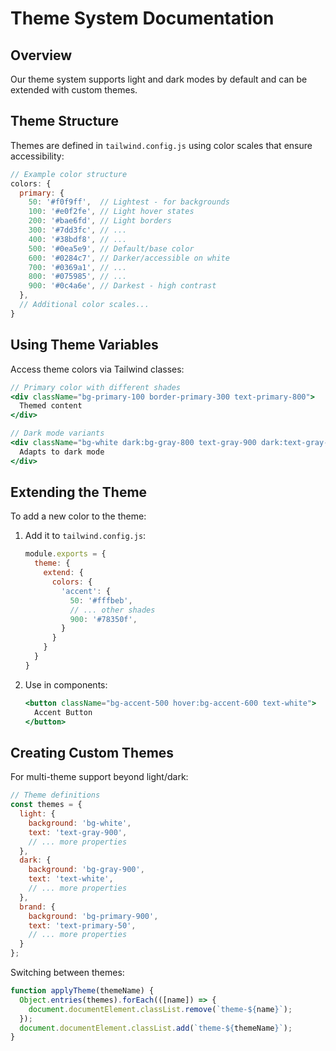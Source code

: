 # Theme System Documentation

## Overview

Our theme system supports light and dark modes by default and can be extended with custom themes.

## Theme Structure

Themes are defined in `tailwind.config.js` using color scales that ensure accessibility:

```js
// Example color structure
colors: {
  primary: {
    50: '#f0f9ff',  // Lightest - for backgrounds
    100: '#e0f2fe', // Light hover states
    200: '#bae6fd', // Light borders
    300: '#7dd3fc', // ...
    400: '#38bdf8', // ...
    500: '#0ea5e9', // Default/base color
    600: '#0284c7', // Darker/accessible on white
    700: '#0369a1', // ...
    800: '#075985', // ...
    900: '#0c4a6e', // Darkest - high contrast
  },
  // Additional color scales...
}
```

## Using Theme Variables

Access theme colors via Tailwind classes:

```jsx
// Primary color with different shades
<div className="bg-primary-100 border-primary-300 text-primary-800">
  Themed content
</div>

// Dark mode variants
<div className="bg-white dark:bg-gray-800 text-gray-900 dark:text-gray-100">
  Adapts to dark mode
</div>
```

## Extending the Theme

To add a new color to the theme:

1. Add it to `tailwind.config.js`:
   ```js
   module.exports = {
     theme: {
       extend: {
         colors: {
           'accent': {
             50: '#fffbeb',
             // ... other shades
             900: '#78350f',
           }
         }
       }
     }
   }
   ```

2. Use in components:
   ```jsx
   <button className="bg-accent-500 hover:bg-accent-600 text-white">
     Accent Button
   </button>
   ```

## Creating Custom Themes

For multi-theme support beyond light/dark:

```js
// Theme definitions
const themes = {
  light: {
    background: 'bg-white',
    text: 'text-gray-900',
    // ... more properties
  },
  dark: {
    background: 'bg-gray-900',
    text: 'text-white',
    // ... more properties
  },
  brand: {
    background: 'bg-primary-900',
    text: 'text-primary-50',
    // ... more properties
  }
};
```

Switching between themes:

```jsx
function applyTheme(themeName) {
  Object.entries(themes).forEach(([name]) => {
    document.documentElement.classList.remove(`theme-${name}`);
  });
  document.documentElement.classList.add(`theme-${themeName}`);
}
```
